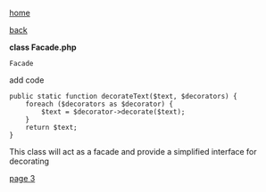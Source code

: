 [home](./page01.md)

[back](./page01.md)

**class Facade.php**

```
Facade
```

add code
```
public static function decorateText($text, $decorators) {
    foreach ($decorators as $decorator) {
        $text = $decorator->decorate($text);
    }
    return $text;
}
```
This class will act as a facade and provide a simplified interface for decorating 


[page 3](./page03.md)
